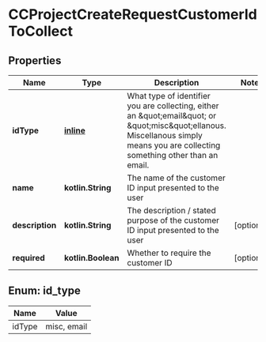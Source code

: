 
# CCProjectCreateRequestCustomerIdToCollect

## Properties
Name | Type | Description | Notes
------------ | ------------- | ------------- | -------------
**idType** | [**inline**](#IdType) | What type of identifier you are collecting, either an \&quot;email\&quot; or \&quot;misc\&quot;ellanous. Miscellanous simply means you are collecting something other than an email.   | 
**name** | **kotlin.String** | The name of the customer ID input presented to the user  | 
**description** | **kotlin.String** | The description / stated purpose of the customer ID input presented to the user  |  [optional]
**required** | **kotlin.Boolean** | Whether to require the customer ID  |  [optional]


<a name="IdType"></a>
## Enum: id_type
Name | Value
---- | -----
idType | misc, email



